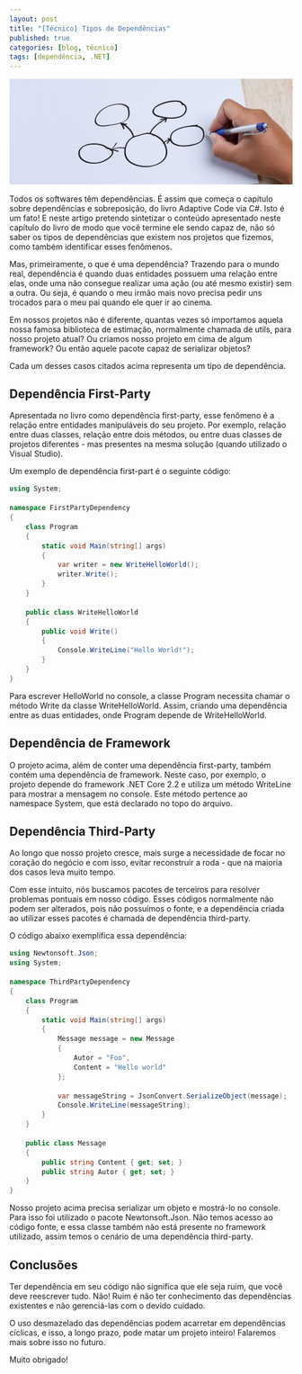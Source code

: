 ```yaml
---
layout: post
title: "[Técnico] Tipos de Dependências"
published: true
categories: [blog, técnico]
tags: [dependência, .NET]
---
```


![capa](/assets/dependency.jpg)

Todos os softwares têm dependências. É assim que começa o capítulo sobre dependências e sobreposição, do livro Adaptive Code via C#. Isto é um fato! E neste artigo pretendo sintetizar o conteúdo apresentado neste capítulo do livro de modo que você termine ele sendo capaz de, não só saber os tipos de dependências que existem nos projetos que fizemos, como também identificar esses fenômenos.

Mas, primeiramente, o que é uma dependência? Trazendo para o mundo real, dependência 
é quando duas entidades possuem uma relação entre elas, onde uma não consegue realizar uma ação (ou até mesmo existir) sem a outra. Ou seja, é quando o meu irmão mais novo precisa pedir uns trocados para o meu pai quando ele quer ir ao cinema. 

Em nossos projetos não é diferente, quantas vezes só importamos aquela nossa famosa biblioteca de estimação, normalmente chamada de utils, para nosso projeto atual? Ou criamos nosso projeto em cima de algum framework? Ou então aquele pacote capaz de serializar objetos?

Cada um desses casos citados acima representa um tipo de dependência.

## Dependência First-Party

Apresentada no livro como dependência first-party, esse fenômeno é a relação entre entidades manipuláveis do seu projeto. Por exemplo, relação entre duas classes, relação entre dois métodos, ou entre duas classes de projetos diferentes - mas presentes na mesma solução (quando utilizado o Visual Studio). 

Um exemplo de dependência first-part é o seguinte código: 

```c#
using System;

namespace FirstPartyDependency
{
    class Program
    {
        static void Main(string[] args)
        {
            var writer = new WriteHelloWorld();
            writer.Write();
        }
    }

    public class WriteHelloWorld
    {
        public void Write()
        {
            Console.WriteLine("Hello World!");
        }
    }
}
```

Para escrever HelloWorld no console, a classe Program necessita chamar o método Write da classe WriteHelloWorld. Assim, criando uma dependência entre as duas entidades, onde Program depende de WriteHelloWorld.

## Dependência de Framework

O projeto acima, além de conter uma dependência first-party, também contém uma dependência de framework. Neste caso, por exemplo, o projeto depende do framework .NET Core 2.2 e utiliza um método WriteLine para mostrar a mensagem no console. Este método pertence ao namespace System, que está declarado no topo do arquivo.

## Dependência Third-Party

Ao longo que nosso projeto cresce, mais surge a necessidade de focar no coração do negócio e com isso, evitar reconstruir a roda - que na maioria dos casos leva muito tempo. 

Com esse intuito, nós buscamos pacotes de terceiros para resolver problemas pontuais em nosso código. Esses códigos normalmente não podem ser alterados, pois não possuímos o fonte, e a dependência criada ao utilizar esses pacotes é chamada de dependência third-party.

O código abaixo exemplifica essa dependência:


```c#
using Newtonsoft.Json;
using System;

namespace ThirdPartyDependency
{
    class Program
    {
        static void Main(string[] args)
        {
            Message message = new Message
            {
                Autor = "Foo",
                Content = "Hello world"
            };

            var messageString = JsonConvert.SerializeObject(message);
            Console.WriteLine(messageString);
        }
    }

    public class Message
    {
        public string Content { get; set; }
        public string Autor { get; set; }
    }
}
```
Nosso projeto acima precisa serializar um objeto e mostrá-lo no console. Para isso foi utilizado o pacote Newtonsoft.Json. Não temos acesso ao código fonte, e essa classe também não está presente no framework utilizado, assim temos o cenário de uma dependência third-party.

## Conclusões

Ter dependência em seu código não significa que ele seja ruim, que você deve reescrever tudo. Não! Ruim é não ter conhecimento das dependências existentes e não gerenciá-las com o devido cuidado.

O uso desmazelado das dependências podem acarretar em dependências cíclicas, e isso, a longo prazo, pode matar um projeto inteiro! Falaremos mais sobre isso no futuro.

Muito obrigado!
